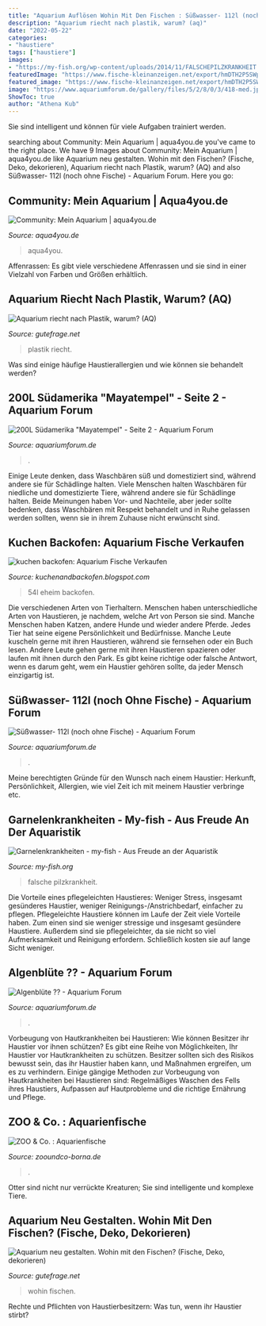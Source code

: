 ```yaml
---
title: "Aquarium Auflösen Wohin Mit Den Fischen : Süßwasser- 112l (noch Ohne Fische)"
description: "Aquarium riecht nach plastik, warum? (aq)"
date: "2022-05-22"
categories:
- "haustiere"
tags: ["haustiere"]
images:
- "https://my-fish.org/wp-content/uploads/2014/11/FALSCHEPILZKRANKHEIT.png"
featuredImage: "https://www.fische-kleinanzeigen.net/export/hmDTH2P5SWpd.jpg"
featured_image: "https://www.fische-kleinanzeigen.net/export/hmDTH2P5SWpd.jpg"
image: "https://www.aquariumforum.de/gallery/files/5/2/8/0/3/418-med.jpg"
ShowToc: true
author: "Athena Kub"
---
```



Sie sind intelligent und können für viele Aufgaben trainiert werden.

	

		
searching about Community: Mein Aquarium | aqua4you.de you've came to the right place. We have 9 Images about Community: Mein Aquarium | aqua4you.de like Aquarium neu gestalten. Wohin mit den Fischen? (Fische, Deko, dekorieren), Aquarium riecht nach Plastik, warum? (AQ) and also Süßwasser- 112l (noch ohne Fische) - Aquarium Forum. Here you go:
		
    
## Community: Mein Aquarium | Aqua4you.de

<img loading=lazy src="http://www.aqua4you.de/images/mein_aquarium/omWo2gbkQXwQ.jpg" onerror="this.onerror=null;this.src='https://tse1.mm.bing.net/th?id=OIP.oYwqGwfl97crew0Fnw6ADQHaFj&amp;pid=15.1';" alt="Community: Mein Aquarium | aqua4you.de">

_Source: aqua4you.de_

>aqua4you. 

	

Affenrassen: Es gibt viele verschiedene Affenrassen und sie sind in einer Vielzahl von Farben und Größen erhältlich.

    
## Aquarium Riecht Nach Plastik, Warum? (AQ)

<img loading=lazy src="https://images.gutefrage.net/media/fragen/bilder/aquarium-riecht-nach-plastik-warum/1_full.jpg?v=1487284635000" onerror="this.onerror=null;this.src='https://tse1.mm.bing.net/th?id=OIP.soW8ne_rcuJSGxiz34yuvAHaHa&amp;pid=15.1';" alt="Aquarium riecht nach Plastik, warum? (AQ)">

_Source: gutefrage.net_

>plastik riecht. 

	

Was sind einige häufige Haustierallergien und wie können sie behandelt werden?

    
## 200L Südamerika &quot;Mayatempel&quot; - Seite 2 - Aquarium Forum

<img loading=lazy src="http://www.aquariumforum.de/gallery/files/1/4/0/6/8/28_12_detail1-med.jpg" onerror="this.onerror=null;this.src='https://tse4.mm.bing.net/th?id=OIP.LOTgEgpKKvMER-bT-h9OxQHaEU&amp;pid=15.1';" alt="200L Südamerika &quot;Mayatempel&quot; - Seite 2 - Aquarium Forum">

_Source: aquariumforum.de_

>. 

	

Einige Leute denken, dass Waschbären süß und domestiziert sind, während andere sie für Schädlinge halten.
Viele Menschen halten Waschbären für niedliche und domestizierte Tiere, während andere sie für Schädlinge halten. Beide Meinungen haben Vor- und Nachteile, aber jeder sollte bedenken, dass Waschbären mit Respekt behandelt und in Ruhe gelassen werden sollten, wenn sie in ihrem Zuhause nicht erwünscht sind.

    
## Kuchen Backofen: Aquarium Fische Verkaufen

<img loading=lazy src="https://www.fische-kleinanzeigen.net/export/hmDTH2P5SWpd.jpg" onerror="this.onerror=null;this.src='https://tse4.mm.bing.net/th?id=OIP.HcM1cj6nBcYN2x7SoE3AnwHaFj&amp;pid=15.1';" alt="kuchen backofen: Aquarium Fische Verkaufen">

_Source: kuchenandbackofen.blogspot.com_

>54l eheim backofen. 

	

Die verschiedenen Arten von Tierhaltern.
Menschen haben unterschiedliche Arten von Haustieren, je nachdem, welche Art von Person sie sind. Manche Menschen haben Katzen, andere Hunde und wieder andere Pferde. Jedes Tier hat seine eigene Persönlichkeit und Bedürfnisse. Manche Leute kuscheln gerne mit ihren Haustieren, während sie fernsehen oder ein Buch lesen. Andere Leute gehen gerne mit ihren Haustieren spazieren oder laufen mit ihnen durch den Park. Es gibt keine richtige oder falsche Antwort, wenn es darum geht, wem ein Haustier gehören sollte, da jeder Mensch einzigartig ist.

    
## Süßwasser- 112l (noch Ohne Fische) - Aquarium Forum

<img loading=lazy src="https://www.aquariumforum.de/gallery/files/5/2/8/0/3/418-med.jpg" onerror="this.onerror=null;this.src='https://tse1.mm.bing.net/th?id=OIP.yFdBsHjve9yf-1S1TZd3lAHaFj&amp;pid=15.1';" alt="Süßwasser- 112l (noch ohne Fische) - Aquarium Forum">

_Source: aquariumforum.de_

>. 

	

Meine berechtigten Gründe für den Wunsch nach einem Haustier: Herkunft, Persönlichkeit, Allergien, wie viel Zeit ich mit meinem Haustier verbringe etc.

    
## Garnelenkrankheiten - My-fish - Aus Freude An Der Aquaristik

<img loading=lazy src="https://my-fish.org/wp-content/uploads/2014/11/FALSCHEPILZKRANKHEIT.png" onerror="this.onerror=null;this.src='https://tse1.mm.bing.net/th?id=OIP.PjJ7jRWU9T0XOVkj3l_MJwHaCT&amp;pid=15.1';" alt="Garnelenkrankheiten - my-fish - Aus Freude an der Aquaristik">

_Source: my-fish.org_

>falsche pilzkrankheit. 

	

Die Vorteile eines pflegeleichten Haustieres: Weniger Stress, insgesamt gesünderes Haustier, weniger Reinigungs-/Anstrichbedarf, einfacher zu pflegen.
Pflegeleichte Haustiere können im Laufe der Zeit viele Vorteile haben. Zum einen sind sie weniger stressige und insgesamt gesündere Haustiere. Außerdem sind sie pflegeleichter, da sie nicht so viel Aufmerksamkeit und Reinigung erfordern. Schließlich kosten sie auf lange Sicht weniger.

    
## Algenblüte ?? - Aquarium Forum

<img loading=lazy src="https://www.aquariumforum.de/gallery/files/2/0/1/4/0/wasserblasen_-med.jpg" onerror="this.onerror=null;this.src='https://tse3.mm.bing.net/th?id=OIP.WfDmvwJQvjdzHePbbKCDaQHaFj&amp;pid=15.1';" alt="Algenblüte ?? - Aquarium Forum">

_Source: aquariumforum.de_

>. 

	

Vorbeugung von Hautkrankheiten bei Haustieren: Wie können Besitzer ihr Haustier vor ihnen schützen?
Es gibt eine Reihe von Möglichkeiten, Ihr Haustier vor Hautkrankheiten zu schützen. Besitzer sollten sich des Risikos bewusst sein, das ihr Haustier haben kann, und Maßnahmen ergreifen, um es zu verhindern. Einige gängige Methoden zur Vorbeugung von Hautkrankheiten bei Haustieren sind: Regelmäßiges Waschen des Fells ihres Haustiers, Aufpassen auf Hautprobleme und die richtige Ernährung und Pflege.

    
## ZOO &amp; Co. : Aquarienfische

<img loading=lazy src="https://www.zooundco-borna.de/fileadmin/user_upload/Ratgeber_2018/Aquaristik/Fischarten/aquarium-fische-gelb-zooundco-333x200px-min.jpg" onerror="this.onerror=null;this.src='https://tse3.mm.bing.net/th?id=OIP.b1bmfIjRQg8dUSp1ItaSHwAAAA&amp;pid=15.1';" alt="ZOO &amp; Co. : Aquarienfische">

_Source: zooundco-borna.de_

>. 

	

Otter sind nicht nur verrückte Kreaturen; Sie sind intelligente und komplexe Tiere.

    
## Aquarium Neu Gestalten. Wohin Mit Den Fischen? (Fische, Deko, Dekorieren)

<img loading=lazy src="https://images.gutefrage.net/media/fragen/bilder/aquarium-neu-gestalten-wohin-mit-den-fischen-/1_big.jpg?v=1375362360000" onerror="this.onerror=null;this.src='https://tse4.mm.bing.net/th?id=OIP.F_6ibOGJiaa7TKX6HxFu8QAAAA&amp;pid=15.1';" alt="Aquarium neu gestalten. Wohin mit den Fischen? (Fische, Deko, dekorieren)">

_Source: gutefrage.net_

>wohin fischen. 

	

Rechte und Pflichten von Haustierbesitzern: Was tun, wenn ihr Haustier stirbt?

